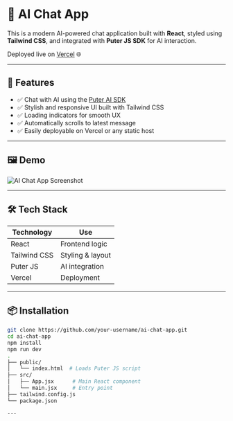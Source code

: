 # 🤖 AI Chat App

This is a modern AI-powered chat application built with **React**, styled using **Tailwind CSS**, and integrated with **Puter JS SDK** for AI interaction.

Deployed live on [Vercel](https://vercel.com) 🌐

---

## 🚀 Features

- ✅ Chat with AI using the [Puter AI SDK](https://puter.com/)
- ✅ Stylish and responsive UI built with Tailwind CSS
- ✅ Loading indicators for smooth UX
- ✅ Automatically scrolls to latest message
- ✅ Easily deployable on Vercel or any static host

---

## 🖼️ Demo

![AI Chat App Screenshot]([https://your-screenshot-url-if-you-have-one](https://nexus-ai-lake.vercel.app/))

---

## 🛠️ Tech Stack

| Technology | Use |
|------------|-----|
| React | Frontend logic |
| Tailwind CSS | Styling & layout |
| Puter JS | AI integration |
| Vercel | Deployment |

---

## 📦 Installation

```bash
git clone https://github.com/your-username/ai-chat-app.git
cd ai-chat-app
npm install
npm run dev
.
├── public/
│   └── index.html  # Loads Puter JS script
├── src/
│   ├── App.jsx      # Main React component
│   └── main.jsx     # Entry point
├── tailwind.config.js
└── package.json

---


